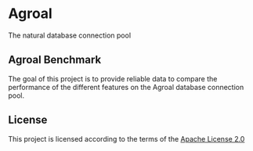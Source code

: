 # Agroal

The natural database connection pool

## Agroal Benchmark

The goal of this project is to provide reliable data to compare the performance of the different features on the Agroal database connection pool.

## License

This project is licensed according to the terms of the [Apache License 2.0](http://www.apache.org/licenses/LICENSE-2.0.html)

